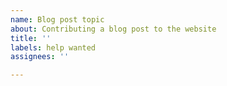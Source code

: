 ```yaml
---
name: Blog post topic
about: Contributing a blog post to the website
title: ''
labels: help wanted
assignees: ''

---
```


<!-- Use this template to give a brief description about the topic of your blog post -->
